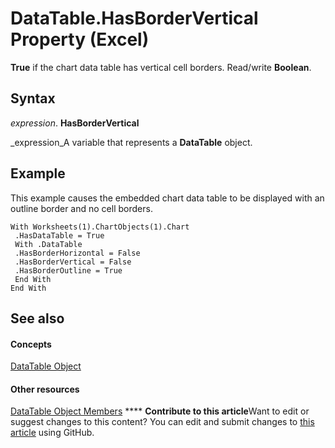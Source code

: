 
# DataTable.HasBorderVertical Property (Excel)

 **True** if the chart data table has vertical cell borders. Read/write **Boolean**.


## Syntax

 _expression_. **HasBorderVertical**

 _expression_A variable that represents a  **DataTable** object.


## Example

This example causes the embedded chart data table to be displayed with an outline border and no cell borders.


```
With Worksheets(1).ChartObjects(1).Chart 
 .HasDataTable = True 
 With .DataTable 
 .HasBorderHorizontal = False 
 .HasBorderVertical = False 
 .HasBorderOutline = True 
 End With 
End With
```


## See also


#### Concepts


 [DataTable Object](aca0850b-2e72-cde9-b751-633876e1df99.md)
#### Other resources


 [DataTable Object Members](5a46944b-e7e6-ac7c-6b95-736975a0a3eb.md)
****   **Contribute to this article**Want to edit or suggest changes to this content? You can edit and submit changes to  [this article](https://github.com/jhershey00/VBA_Excel_Test/OpenXMLCon/articles/166ad9ef-99c1-4e94-079c-4997aacc6e2d.md) using GitHub.

